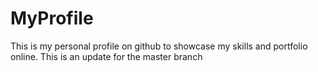 # MyProfile
This is my personal profile on github to showcase my skills and portfolio online.
This is an update for the master branch
